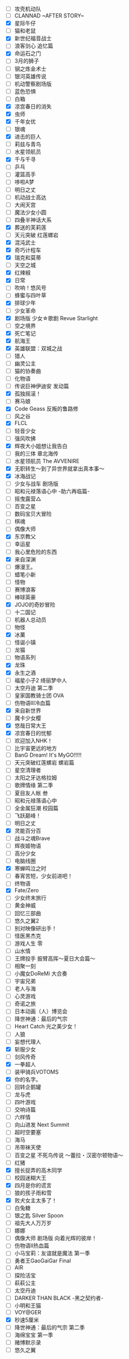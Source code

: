 - [ ] 攻壳机动队
- [ ] CLANNAD ~AFTER STORY~
- [x] 星际牛仔
- [ ] 猫和老鼠
- [x] 新世纪福音战士
- [ ] 浪客剑心 追忆篇
- [x] 命运石之门
- [ ] 3月的狮子
- [ ] 钢之炼金术士
- [ ] 银河英雄传说
- [ ] 机动警察剧场版
- [ ] 蓝色恐惧
- [ ] 白箱
- [x] 凉宫春日的消失
- [x] 虫师
- [x] 千年女优
- [ ] 银魂
- [x] 进击的巨人
- [ ] 莉兹与青鸟
- [ ] 水星领航员
- [x] 千与千寻
- [ ] 乒乓
- [ ] 灌篮高手
- [ ] 哆啦A梦
- [ ] 明日之丈
- [ ] 机动战士高达
- [ ] 大闹天宫
- [ ] 魔法少女小圆
- [ ] 四叠半神话大系
- [x] 葬送的芙莉莲
- [ ] 天元突破 红莲螺岩
- [x] 混沌武士
- [x] 奇巧计程车
- [x] 瑞克和莫蒂
- [ ] 天空之城
- [x] 红辣椒
- [x] 日常
- [ ] 吹响！悠风号
- [ ] 蜂蜜与四叶草
- [x] 排球少年
- [ ] 少女革命
- [x] 剧场版 少女☆歌剧 Revue Starlight
- [ ] 空之境界
- [x] 死亡笔记
- [x] 航海王
- [x] 英雄联盟：双城之战
- [ ] 猎人
- [ ] 幽灵公主
- [ ] 猫的协奏曲
- [ ] 化物语
- [ ] 传说巨神伊迪安 发动篇
- [x] 孤独摇滚！
- [ ] 赛马娘
- [x] Code Geass 反叛的鲁路修
- [ ] 风之谷
- [x] FLCL
- [ ] 轻音少女
- [ ] 强风吹拂
- [x] 辉夜大小姐想让我告白
- [ ] 我的三体 章北海传
- [ ] 水星领航员 The AVVENIRE
- [x] 无职转生～到了异世界就拿出真本事～
- [x] 冰海战记
- [ ] 少女与战车 剧场版
- [ ] 昭和元禄落语心中 -助六再临篇-
- [ ] 摇曳露营△
- [ ] 百变之星
- [ ] 数码宝贝大冒险
- [ ] 棋魂
- [ ] 偶像大师
- [x] 东京教父
- [ ] 幸运星
- [ ] 我心里危险的东西
- [x] 来自深渊
- [ ] 爆漫王。
- [ ] 蜡笔小新
- [ ] 怪物
- [ ] 赛博浪客
- [ ] 棒球英豪
- [x] JOJO的奇妙冒险
- [ ] 十二国记
- [ ] 机器人总动员
- [ ] 物怪
- [x] 冰菓
- [ ] 怪诞小镇
- [ ] 龙猫
- [ ] 物语系列
- [x] 龙珠
- [x] 永生之酒
- [ ] 福星小子2 绮丽梦中人
- [ ] 太空丹迪 第二季
- [ ] 皇家国教骑士团 OVA
- [ ] 伤物语Ⅲ冷血篇
- [x] 来自新世界
- [ ] 魔卡少女樱
- [x] 悠哉日常大王
- [x] 凉宫春日的忧郁
- [ ] 欢迎加入NHK！
- [ ] 比宇宙更远的地方
- [ ] BanG Dream! It's MyGO!!!!!
- [ ] 天元突破红莲螺岩 螺岩篇
- [ ] 星空清理者
- [ ] 太阳之牙达格拉姆
- [ ] 歌牌情缘 第二季
- [ ] 夏目友人帐 叁
- [ ] 昭和元禄落语心中
- [ ] 全金属狂潮 校园篇
- [ ] 飞跃巅峰！
- [ ] 明日之丈
- [x] 灵能百分百
- [ ] 战斗之魂Brave
- [ ] 辉夜姬物语
- [ ] 高分少女
- [ ] 电脑线圈
- [x] 寒蝉鸣泣之时
- [ ] 春宵苦短，少女前进吧！
- [ ] 终物语
- [x] Fate/Zero
- [ ] 少女终末旅行
- [ ] 黄金神威
- [ ] 回忆三部曲
- [ ] 悠久之翼2
- [ ] 别对映像研出手！
- [ ] 怪医黑杰克
- [ ] 游戏人生 零
- [ ] 山水情
- [ ] 王牌投手 振臂高挥～夏日大会篇～
- [ ] 相聚一刻
- [ ] 小魔女DoReMi 大合奏
- [ ] 宇宙兄弟
- [ ] 老人与海
- [ ] 心灵游戏
- [ ] 奇诺之旅
- [ ] 日本动画（人）博览会
- [ ] 降世神通：最后的气宗
- [ ] Heart Catch 光之美少女！
- [ ] 人狼
- [ ] 妄想代理人
- [x] 斩服少女
- [ ] 剑风传奇
- [x] 一拳超人
- [ ] 装甲骑兵VOTOMS
- [x] 你的名字。
- [ ] 回转企鹅罐
- [ ] 龙与虎
- [ ] 四叶游戏
- [ ] 交响诗篇
- [ ] 六样情
- [ ] 向山进发 Next Summit
- [ ] 超时空要塞
- [ ] 海马
- [ ] 吊带袜天使
- [ ] 百变之星 不死鸟传说 ～蕾拉・汉密尔顿物语～
- [ ] 红猪
- [x] 擅长捉弄的高木同学
- [ ] 校园迷糊大王
- [x] 四月是你的谎言
- [ ] 狼的孩子雨和雪
- [x] 败犬女主太多了！
- [ ] 白兔糖
- [ ] 银之匙 Silver Spoon
- [ ] 祖先大人万万岁
- [ ] 娜娜
- [ ] 偶像大师 剧场版 向着光辉的彼岸！
- [ ] 伤物语Ⅱ热血篇
- [ ] 小马宝莉：友谊就是魔法 第一季
- [ ] 勇者王GaoGaiGar Final
- [ ] AIR
- [ ] 探险活宝
- [ ] 萩萩公主
- [ ] 太空丹迪
- [ ] DARKER THAN BLACK -黑之契约者-
- [ ] 小明和王猫
- [ ] VOY@GER
- [x] 秒速5厘米
- [ ] 降世神通：最后的气宗 第二季
- [ ] 海绵宝宝 第一季
- [ ] 赌博默示录
- [ ] 悠久之翼